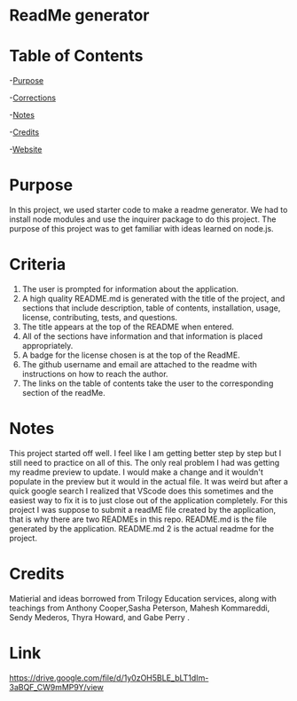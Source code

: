# ReadMe generator


# Table of Contents
-[Purpose](#Purpose)

-[Corrections](#Criteria)

-[Notes](#Notes)

-[Credits](#Credits)

-[Website](#Link)



# Purpose

In this project, we used starter code to make a readme generator. We had to install node modules and use the inquirer package to do this project. The purpose of this project was to get familiar with ideas learned on node.js.

# Criteria
1. The user is prompted for information about the application.
2. A high quality README.md is generated with the title of the project, and sections that include description, table of contents, installation, usage, license, contributing, tests, and questions.
3. The title appears at the top of the README when entered.
4. All of the sections have information and that information is placed appropriately.
5. A badge for the license chosen is at the top of the ReadME.
6. The github username and email are attached to the readme with instructions on how to reach the author.
7. The links on the table of contents take the user to the corresponding section of the readMe.


# Notes
This project started off well. I feel like I am getting better step by step but I still need to practice on all of this. The only real problem I had was getting my readme preview to update. I would make a change and it wouldn't populate in the preview but it would in the actual file. It was weird but after a quick google search I realized that VScode does this sometimes and the easiest way to fix it is to just close out of the application completely. For this project I was suppose to submit a readME file created by the application, that is why there are two READMEs in this repo. README.md is the file generated by the application. README.md 2 is the actual readme for the project.

# Credits
Matierial and ideas borrowed from Trilogy Education services, along with teachings from Anthony Cooper,Sasha Peterson, Mahesh Kommareddi, Sendy Mederos, Thyra Howard, and Gabe Perry .


# Link

https://drive.google.com/file/d/1y0zOH5BLE_bLT1dIm-3aBQF_CW9mMP9Y/view
